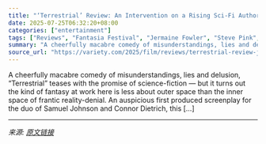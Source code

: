 ```yaml
---
title: "‘Terrestrial’ Review: An Intervention on a Rising Sci-Fi Author Gives Way to a Clever, Unclassifiable Genre Mashup"
date: 2025-07-25T06:32:20+08:00
categories: ["entertainment"]
tags: ["Reviews", "Fantasia Festival", "Jermaine Fowler", "Steve Pink", "Terrestrial"]
summary: "A cheerfully macabre comedy of misunderstandings, lies and delusion, “Terrestrial” teases with the promise of science-fiction — but it turns out the kind of fantasy at work here is less about outer sp"
source_url: "https://variety.com/2025/film/reviews/terrestrial-review-jermaine-fowler-1236467418/"
---
```


A cheerfully macabre comedy of misunderstandings, lies and delusion, “Terrestrial” teases with the promise of science-fiction — but it turns out the kind of fantasy at work here is less about outer space than the inner space of frantic reality-denial. An auspicious first produced screenplay for the duo of Samuel Johnson and Connor Dietrich, this [&#8230;]

---

*来源: [原文链接](https://variety.com/2025/film/reviews/terrestrial-review-jermaine-fowler-1236467418/)*
